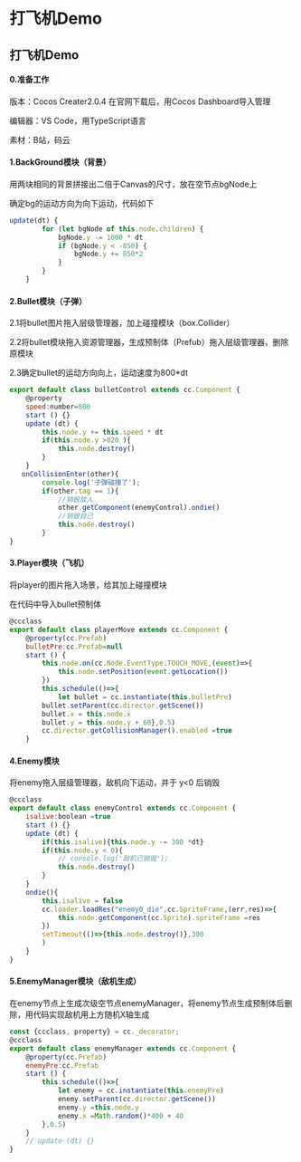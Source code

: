 # 打飞机Demo
## 打飞机Demo

#### 0.准备工作

版本：Cocos Creater2.0.4 在官网下载后，用Cocos Dashboard导入管理

编辑器：VS Code，用TypeScript语言

素材：B站，码云

#### 1.BackGround模块（背景）

用两块相同的背景拼接出二倍于Canvas的尺寸，放在空节点bgNode上

确定bg的运动方向为向下运动，代码如下

~~~javascript
update(dt) {
        for (let bgNode of this.node.children) {
            bgNode.y -= 1000 * dt
            if (bgNode.y < -850) {
                bgNode.y += 850*2
            }
        }
    }
~~~

#### 2.Bullet模块（子弹）

2.1将bullet图片拖入层级管理器，加上碰撞模块（box.Collider）

2.2将bullet模块拖入资源管理器，生成预制体（Prefub）拖入层级管理器，删除原模块

2.3确定bullet的运动方向向上，运动速度为800*dt

~~~javascript
export default class bulletControl extends cc.Component {
    @property
    speed:number=800
    start () {}
    update (dt) {
        this.node.y += this.speed * dt
        if(this.node.y >820 ){
            this.node.destroy()
        }
    }
   onCollisionEnter(other){
        console.log('子弹碰撞了');
        if(other.tag == 1){
            //销毁敌人
            other.getComponent(enemyControl).ondie()
            //销毁自己
            this.node.destroy()
        }
}
~~~

#### 3.Player模块（飞机）

将player的图片拖入场景，给其加上碰撞模块

在代码中导入bullet预制体

~~~javascript
@ccclass
export default class playerMove extends cc.Component {
    @property(cc.Prefab)
    bulletPre:cc.Prefab=null
    start () {
        this.node.on(cc.Node.EventType.TOUCH_MOVE,(event)=>{
            this.node.setPosition(event.getLocation())   
        })
        this.schedule(()=>{
            let bullet = cc.instantiate(this.bulletPre)
        bullet.setParent(cc.director.getScene())
        bullet.x = this.node.x
        bullet.y = this.node.y + 60},0.5)
        cc.director.getCollisionManager().enabled =true
    }
~~~

#### 4.Enemy模块

将enemy拖入层级管理器，敌机向下运动，并于 y<0 后销毁

~~~javascript
@ccclass
export default class enemyControl extends cc.Component {
    isalive:boolean =true
    start () {}
    update (dt) {
        if(this.isalive){this.node.y -= 300 *dt}
        if(this.node.y < 0){
            // console.log('敌机已销毁');
            this.node.destroy()
        }
    }
    ondie(){
        this.isalive = false
        cc.loader.loadRes("enemy0_die",cc.SpriteFrame,(err,res)=>{
            this.node.getComponent(cc.Sprite).spriteFrame =res
        })
        setTimeout(()=>{this.node.destroy()},300     
        )
    }
}
~~~

#### 5.EnemyManager模块（敌机生成）

在enemy节点上生成次级空节点enemyManager，将enemy节点生成预制体后删除，用代码实现敌机用上方随机X轴生成

~~~javascript
const {ccclass, property} = cc._decorator;
@ccclass
export default class enemyManager extends cc.Component {
    @property(cc.Prefab)
    enemyPre:cc.Prefab
    start () {
        this.schedule(()=>{
            let enemy = cc.instantiate(this.enemyPre)
            enemy.setParent(cc.director.getScene())
            enemy.y =this.node.y
            enemy.x =Math.random()*400 + 40
        },0.5) 
    }
    // update (dt) {}
}
~~~




